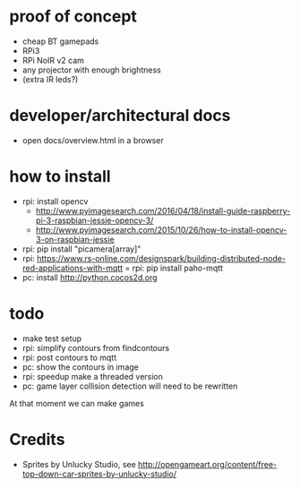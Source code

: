 
# proof of concept
  - cheap BT gamepads
  - RPi3
  - RPi NoIR v2 cam
  - any projector with enough brightness
  - (extra IR leds?)

# developer/architectural docs
  - open docs/overview.html in a browser
  
# how to install
  - rpi: install opencv
    - http://www.pyimagesearch.com/2016/04/18/install-guide-raspberry-pi-3-raspbian-jessie-opencv-3/
    - http://www.pyimagesearch.com/2015/10/26/how-to-install-opencv-3-on-raspbian-jessie
  - rpi: pip install "picamera[array]"
  - rpi: https://www.rs-online.com/designspark/building-distributed-node-red-applications-with-mqtt
  = rpi: pip install paho-mqtt
  - pc: install http://python.cocos2d.org
  
# todo
  - make test setup
  - rpi: simplify contours from findcontours
  - rpi: post contours to mqtt
  - pc: show the contours in image
  - rpi: speedup make a threaded version
  - pc: game layer collision detection will need to be rewritten
  
At that moment we can make games
  
# Credits
  - Sprites by Unlucky Studio, see http://opengameart.org/content/free-top-down-car-sprites-by-unlucky-studio/
